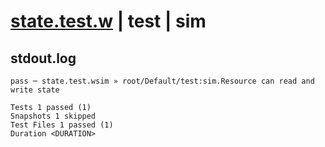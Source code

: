 # [state.test.w](../../../../../../tests/sdk_tests/resource/state.test.w) | test | sim

## stdout.log
```log
pass ─ state.test.wsim » root/Default/test:sim.Resource can read and write state

Tests 1 passed (1)
Snapshots 1 skipped
Test Files 1 passed (1)
Duration <DURATION>
```

